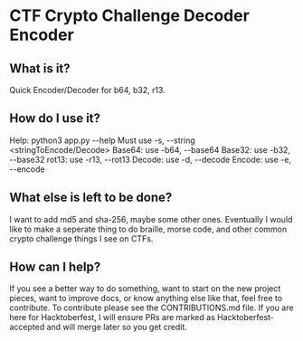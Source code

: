 # CTF Crypto Challenge Decoder Encoder

## What is it?

Quick Encoder/Decoder for b64, b32, r13.

## How do I use it?

Help: python3 app.py --help Must use -s, --string <stringToEncode/Decode>
Base64: use -b64, --base64 Base32: use -b32, --base32 rot13: use -r13, --rot13
Decode: use -d, --decode Encode: use -e, --encode

## What else is left to be done?

I want to add md5 and sha-256, maybe some other ones. Eventually I would like to
make a seperate thing to do braille, morse code, and other common crypto
challenge things I see on CTFs.

## How can I help?

If you see a better way to do something, want to start on the new project
pieces, want to improve docs, or know anything else like that, feel free to
contribute. To contribute please see the CONTRIBUTIONS.md file. If you are here
for Hacktoberfest, I will ensure PRs are marked as Hacktoberfest-accepted and
will merge later so you get credit.
